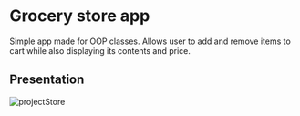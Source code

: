 # Grocery store app
Simple app made for OOP classes. Allows user to add and remove items to cart while also displaying its contents and price.

## Presentation

![projectStore](https://user-images.githubusercontent.com/25506665/75590453-abebf180-5a7d-11ea-9bcf-4ec2b54bcc81.gif)

